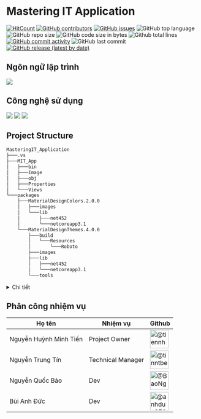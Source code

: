 # Mastering IT Application

[![HitCount](http://hits.dwyl.com/ITUTE/MasteringIT_Applicationt.svg)](http://hits.dwyl.com/ITUTE/MasteringIT_Application)
[![GitHub contributors](https://img.shields.io/github/contributors/ITUTE/MasteringIT_Application)](https://github.com/ITUTE/MasteringIT_Application/graphs/contributors)
[![GitHub issues](https://img.shields.io/github/issues/ITUTE/MasteringIT_Application?color=red)](https://github.com/ITUTE/MasteringIT_Application/issues)
![GitHub top language](https://img.shields.io/github/languages/top/ITUTE/MasteringIT_Application?color=cyan)
![GitHub repo size](https://img.shields.io/github/repo-size/ITUTE/MasteringIT_Application)
![GitHub code size in bytes](https://img.shields.io/github/languages/code-size/ITUTE/MasteringIT_Application)
![Github total lines](https://sloc.xyz/github/ITUTE/MasteringIT_Application)
[![GitHub commit activity](https://img.shields.io/github/commit-activity/m/ITUTE/MasteringIT_Application?color=g)](https://github.com/ITUTE/MasteringIT_Application/graphs/code-frequency)
![GitHub last commit](https://img.shields.io/github/last-commit/ITUTE/MasteringIT_Application?color=yellow)
[![GitHub release (latest by date)](https://img.shields.io/github/v/release/ITUTE/MasteringIT_Application)](https://github.com/ITUTE/MasteringIT_Application/releases)

## Ngôn ngữ lập trình
<img src="https://img.icons8.com/ios-filled/50/000000/c-sharp-logo.png"/>

## Công nghệ sử dụng
![](https://img.icons8.com/metro/48/000000/asp.png)
![](https://img.icons8.com/ios/48/000000/apps-tab.png)
![](https://img.icons8.com/color/48/000000/microsoft-sql-server.png)

## Project Structure
``` bash
MasteringIT_Application
├───.vs
├───MIT_App
│   ├───bin
│   ├───Image
│   ├───obj
│   ├───Properties
│   └───Views
└───packages
    ├───MaterialDesignColors.2.0.0
    │   ├───images
    │   └───lib
    │       ├───net452
    │       └───netcoreapp3.1
    └───MaterialDesignThemes.4.0.0
        ├───build
        │   └───Resources
        │       └───Roboto
        ├───images
        ├───lib
        │   ├───net452
        │   └───netcoreapp3.1
        └───tools
```

<details>
  <summary> Chi tiết </summary>
</details>

## Phân công nhiệm vụ

| Họ tên | Nhiệm vụ | Github |
| --- | --- | --- |
| Nguyễn Huỳnh Minh Tiến | Project Owner | <a href="https://github.com/tiennhm"><img alt="@tiennhm" width="48" height="48" src="https://avatars.githubusercontent.com/u/33385777?v=4"></a> |
| Nguyễn Trung Tín | Technical Manager | <a href="https://github.com/tinntbee"><img alt="@tinntbee" width="48" height="48" src="https://avatars.githubusercontent.com/u/72438631?v=4"></a> |
| Nguyễn Quốc Bảo | Dev | <a href="https://github.com/BaoNguyen1001"><img alt="@BaoNguyen1001" width="48" height="48" src="https://avatars.githubusercontent.com/u/81003760?v=4"></a> |
| Bùi Anh Đức |  Dev | <a href="https://github.com/anhduc0714"><img alt="@anhduc0714" width="48" height="48" src="https://avatars.githubusercontent.com/u/82456123?v=4"></a> |